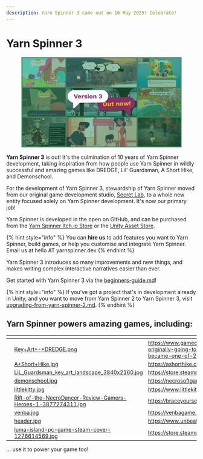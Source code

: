 ```yaml
---
description: Yarn Spinner 3 came out on 16 May 2025! Celebrate!
---
```


# Yarn Spinner 3

<figure><img src="../.gitbook/assets/youtube-banner.jpeg" alt=""><figcaption></figcaption></figure>

**Yarn Spinner 3** is out! It's the culmination of 10 years of Yarn Spinner development, taking inspiration from how people use Yarn Spinner in wildly successful and amazing games like DREDGE, Lil' Guardsman, A Short Hike, and Demonschool.

For the development of Yarn Spinner 3, stewardship of Yarn Spinner moved from our original game development studio, [Secret Lab](http://secretlab.games/), to a whole new entity focused solely on Yarn Spinner development. It's now our primary job!

Yarn Spinner is developed in the open on GitHub, and can be purchased from the [Yarn Spinner Itch.io Store](https://yarnspinner.itch.io/) or the [Unity Asset Store](https://assetstore.unity.com/packages/tools/behavior-ai/yarn-spinner-for-unity-267061).

{% hint style="info" %}
You can **hire us** to add features you want to Yarn Spinner, build games, or help you customise and integrate Yarn Spinner. Email us at hello AT yarnspinner.dev
{% endhint %}

Yarn Spinner 3 introduces so many improvements and new things, and makes writing complex interactive narratives easier than ever.

Get started with Yarn Spinner 3 via the [beginners-guide.md](../beginners-guide.md "mention")!

{% hint style="info" %}
If you've got a project that's in development already in Unity, and you want to move from Yarn Spinner 2 to Yarn Spinner 3, visit [upgrading-from-yarn-spinner-2.md](../changelog/upgrading-from-yarn-spinner-2.md "mention").
{% endhint %}

## Yarn Spinner powers amazing games, including:

<table data-view="cards"><thead><tr><th></th><th data-hidden data-card-cover data-type="files"></th><th data-hidden data-card-target data-type="content-ref"></th></tr></thead><tbody><tr><td></td><td><a href="../.gitbook/assets/Key+Art+-+DREDGE.png">Key+Art+-+DREDGE.png</a></td><td><a href="https://www.gamedeveloper.com/design/dredge-wasn-t-originally-going-to-be-a-narrative-game-but-then-it-became-one-of-2023-s-best">https://www.gamedeveloper.com/design/dredge-wasn-t-originally-going-to-be-a-narrative-game-but-then-it-became-one-of-2023-s-best</a></td></tr><tr><td></td><td><a href="../.gitbook/assets/A+Short+Hike.jpg">A+Short+Hike.jpg</a></td><td><a href="https://ashorthike.com/">https://ashorthike.com/</a></td></tr><tr><td></td><td><a href="../.gitbook/assets/LiL_Guardsman_key_art_landscape_3840x2160.jpg">LiL_Guardsman_key_art_landscape_3840x2160.jpg</a></td><td><a href="https://store.steampowered.com/app/1924360/Lil_Guardsman/">https://store.steampowered.com/app/1924360/Lil_Guardsman/</a></td></tr><tr><td></td><td><a href="../.gitbook/assets/demonschool.jpg">demonschool.jpg</a></td><td><a href="https://necrosoftgames.com/demonschool/">https://necrosoftgames.com/demonschool/</a></td></tr><tr><td></td><td><a href="../.gitbook/assets/littlekitty.jpg">littlekitty.jpg</a></td><td><a href="https://www.littlekittybigcity.com/">https://www.littlekittybigcity.com/</a></td></tr><tr><td></td><td><a href="../.gitbook/assets/Rift-of-the-NecroDancer-Review-Gamers-Heroes-1-3877274311.jpg">Rift-of-the-NecroDancer-Review-Gamers-Heroes-1-3877274311.jpg</a></td><td><a href="https://braceyourselfgames.com/rift-of-the-necrodancer/">https://braceyourselfgames.com/rift-of-the-necrodancer/</a></td></tr><tr><td></td><td><a href="../.gitbook/assets/venba.jpg">venba.jpg</a></td><td><a href="https://venbagame.com/">https://venbagame.com/</a></td></tr><tr><td></td><td><a href="../.gitbook/assets/header.jpg">header.jpg</a></td><td><a href="https://www.unbeatablegame.com/">https://www.unbeatablegame.com/</a></td></tr><tr><td></td><td><a href="../.gitbook/assets/luma-island-pc-game-steam-cover-1276614569.jpg">luma-island-pc-game-steam-cover-1276614569.jpg</a></td><td><a href="https://store.steampowered.com/app/2408820/Luma_Island/">https://store.steampowered.com/app/2408820/Luma_Island/</a></td></tr></tbody></table>

... use it to power your game too!
